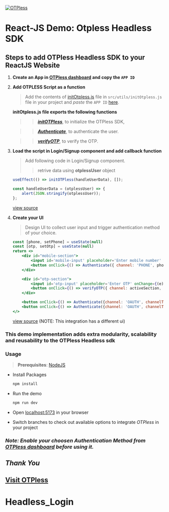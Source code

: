 [![OTPless](https://d1j61bbz9a40n6.cloudfront.net/website/home/v4/logo/white_logo.svg)](https://otpless.com/)

# React-JS Demo: Otpless Headless SDK

## Steps to add OTPless Headless SDK to your ReactJS Website

1. **Create an App in [OTPless dashboard](https://otpless.com/dashboard/app) and copy the `APP ID`**
2. **Add OTPLESS Script as a function**

    > Add the contents of [initOtpless.js](./src/utils/initOtpless.js) file in `src/utils/initOtpless.js` file in your project and *paste* the `APP ID` [here](./src/utils/initOtpless.js#L13).

    **initOtpless.js file exports the following functions**

    >> ***[initOTPless](./src/utils/initOtpless.js#L26)***, to initialize the OTPless SDK,

    >> ***[Authenticate](./src/utils/initOtpless.js#L45)***, to authenticate the user.

    >> ***[verifyOTP](./src/utils/initOtpless.js#L94)***, to verify the OTP.



3. **Load the script in Login/Signup component and add callback function**

    > Add following code in Login/Signup component.
    >> retrive data using **otplessUser** object

    ```jsx
    useEffect(() => initOTPless(handleUserData), []);

    const handleUserData = (otplessUser) => {
        alert(JSON.stringify(otplessUser));
    };
    ```

    [view source](./src/pages/Home.jsx#L10)

4. **Create your UI**

    > Design UI to collect user input and trigger authentication method of your choice.

    ```jsx
    const [phone, setPhone] = useState(null)
	const [otp, setOtp] = useState(null)
    return <>
        <div id="mobile-section">
            <input id='mobile-input' placeholder='Enter mobile number' onChange={(e) => setPhone(e.target.value)} />
            <button onClick={() => Authenticate({ channel: 'PHONE', phone })}>Request OTP</button>
        </div>

        <div id="otp-section">
            <input id='otp-input' placeholder='Enter OTP' onChange={(e) => setOtp(e.target.value)} minLength={6} maxLength={6} />
            <button onClick={() => verifyOTP({ channel: activeSection, otp, phone })}>Verify OTP</button>
        </div>

        <button onClick={() => Authenticate({channel: 'OAUTH', channelType:'WHATSAPP' })}>Authenticate with WhatsApp</button>
        <button onClick={() => Authenticate({channel: 'OAUTH', channelType:'GOOGLE'})}>Authenticate with Gmail</button>
    </>
    ```
    [view source](./src/pages/Home.jsx#L36)  (NOTE: This integration has a different ui)

### This demo implementation adds extra modularity, scalability and reusability to the OTPless Headless sdk

### Usage

> **Prerequisites**: [NodeJS](https://nodejs.org/en)

- Install Packages

    ```bash
    npm install
    ```

- Run the demo

    ```bash
    npm run dev
    ```

- Open [localhost:5173](http://localhost:5173) in your browser
- Switch branches to check out available options to integrate *OTPless* in your project

### ***Note: Enable your choosen Authentication Method from [OTPless dashboard](https://otpless.com/dashboard/customer/channels) before using it.***

## *Thank You*

## [Visit OTPless](https://otpless.com/platforms/react)
# Headless_Login
